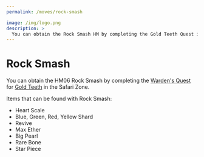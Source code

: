 ```yaml
---
permalink: /moves/rock-smash

image: /img/logo.png
description: >
  You can obtain the Rock Smash HM by completing the Gold Teeth Quest in the Safari Zone. https://i.imgur.com/y2ZZX3l.png
---
```


# Rock Smash

You can obtain the HM06 Rock Smash by completing the
[Warden's Quest](/quests/wardens-quest) for [Gold Teeth](/items/gold-teeth) in
the Safari Zone.

Items that can be found with Rock Smash:

* Heart Scale
* Blue, Green, Red, Yellow Shard
* Revive
* Max Ether
* Big Pearl
* Rare Bone
* Star Piece
